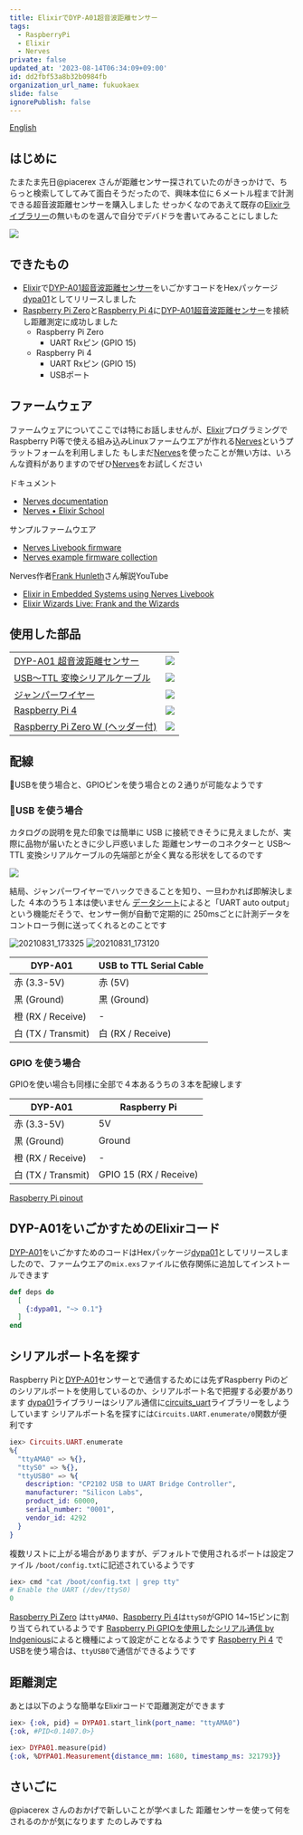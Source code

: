```yaml
---
title: ElixirでDYP-A01超音波距離センサー
tags:
  - RaspberryPi
  - Elixir
  - Nerves
private: false
updated_at: '2023-08-14T06:34:09+09:00'
id: dd2fbf53a8b32b0984fb
organization_url_name: fukuokaex
slide: false
ignorePublish: false
---
```

[English](https://dev.to/mnishiguchi/use-dyp-a01-ultrasonic-distance-sensor-in-elixir-bp4)

## はじめに

たまたま先日@piacerex さんが距離センサー探されていたのがきっかけで、ちらっと検索してしてみて面白そうだったので、興味本位に６メートル程まで計測できる超音波距離センサーを購入しました
せっかくなのであえて既存の[Elixirライブラリー](https://hex.pm/)の無いものを選んで自分でデバドラを書いてみることにしました

[![](https://cdn-shop.adafruit.com/1200x900/4664-03.jpg)](https://www.adafruit.com/product/4664)

[DYP-A01]: https://www.adafruit.com/product/4664
[DYP-A01超音波距離センサー]: https://www.adafruit.com/product/4664
[Elixir]: https://elixir-lang.org/
[Nerves]: https://www.nerves-project.org/
[Raspberry Pi Zero]: https://www.sparkfun.com/products/15470
[Raspberry Pi 4]: https://www.raspberrypi.org/products/raspberry-pi-4-model-b/
[dypa01]: https://hex.pm/packages/dypa01

## できたもの

- [Elixir]で[DYP-A01超音波距離センサー]をいごかすコードをHexパッケージ[dypa01]としてリリースしました
- [Raspberry Pi Zero]と[Raspberry Pi 4]に[DYP-A01超音波距離センサー]を接続し距離測定に成功しました
  - Raspberry Pi Zero
    - UART Rxピン (GPIO 15)
  - Raspberry Pi 4
    - UART Rxピン (GPIO 15)
    - USBポート

## ファームウェア

ファームウェアについてここでは特にお話しませんが、[Elixir]プログラミングでRaspberry Pi等で使える組み込みLinuxファームウエアが作れる[Nerves]というプラットフォームを利用しました
もしまだ[Nerves]を使ったことが無い方は、いろんな資料がありますのでぜひ[Nerves]をお試しください

ドキュメント

- [Nerves documentation](https://hexdocs.pm/nerves/getting-started.html)
- [Nerves • Elixir School](https://elixirschool.com/en/lessons/specifics/nerves/)

サンプルファームウエア

- [Nerves Livebook firmware](https://github.com/fhunleth/nerves_livebook)
- [Nerves example firmware collection](https://github.com/nerves-project/nerves_examples)

Nerves作者[Frank Hunleth](https://twitter.com/fhunleth?lang=en)さん解説YouTube

- [Elixir in Embedded Systems using Nerves Livebook](https://youtu.be/P_xryjmG35I)
- [Elixir Wizards Live: Frank and the Wizards](https://youtu.be/qp56tIEnYH4)

## 使用した部品

|   |   |
|---|---|
|[DYP-A01 超音波距離センサー](https://www.adafruit.com/product/4664)   | ![](https://cdn-shop.adafruit.com/970x728/4664-04.jpg)  |
|[USB〜TTL 変換シリアルケーブル](https://www.adafruit.com/product/954)   | ![](https://cdn-shop.adafruit.com/970x728/954-02.jpg)  |
| [ジャンパーワイヤー](https://www.google.com/search?q=jumper+wires&tbm=isch)  | ![](https://cdn-shop.adafruit.com/970x728/1956-02.jpg)  |
| [Raspberry Pi 4](https://www.raspberrypi.org/products/raspberry-pi-4-model-b/)  | ![](https://www.raspberrypi.org/homepage-9df4b/static/raspberry-pi-4-labelled-2857741801afdf1cabeaa58325e07b58.png)  |
|[Raspberry Pi Zero W (ヘッダー付)](https://www.sparkfun.com/products/15470)   | ![](https://cdn.sparkfun.com//assets/parts/1/4/0/5/9/15470-Raspberry_Pi_Zero_WH-01.jpg) |

## 配線

USBを使う場合と、GPIOピンを使う場合との２通りが可能なようです

### USB を使う場合

カタログの説明を見た印象では簡単に USB に接続できそうに見えましたが、実際に品物が届いたときに少し戸惑いました
距離センサーのコネクターと USB〜TTL 変換シリアルケーブルの先端部とが全く異なる形状をしてるのです

![](https://cdn-shop.adafruit.com/970x728/954-02.jpg)

結局、ジャンパーワイヤーでハックできることを知り、一旦わかれば即解決しました
４本のうち１本は使いません
[データシート](https://cdn-shop.adafruit.com/product-files/4664/4664_datasheet.pdf)によると「UART auto output」という機能だそうで、センサー側が自動で定期的に 250msごとに計測データをコントローラ側に送ってくれるとのことです

![20210831_173325](https://user-images.githubusercontent.com/7563926/131585666-806f64b5-4f76-49e0-875d-9f12a48427c0.jpg)
![20210831_173120](https://user-images.githubusercontent.com/7563926/131585661-4fdbd79a-7b2a-4bd1-87f6-024e6119f01a.jpg)

| DYP-A01            | USB to TTL Serial Cable |
| ------------------ | ----------------------- |
| 赤 (3.3-5V)        | 赤 (5V)                 |
| 黒 (Ground)        | 黒 (Ground)             |
| 橙 (RX / Receive)  | -                       |
| 白 (TX / Transmit) | 白 (RX / Receive)       |

### GPIO を使う場合

GPIOを使い場合も同様に全部で４本あるうちの３本を配線します

| DYP-A01               | Raspberry Pi           |
| --------------------- | ---------------------- |
| 赤 (3.3-5V)          | 5V                     |
| 黒 (Ground)        | Ground                 |
| 橙 (RX / Receive) | -                      |
| 白 (TX / Transmit) | GPIO 15 (RX / Receive) |

[Raspberry Pi pinout](https://pinout.xyz/pinout/uart)

## DYP-A01をいごかすためのElixirコード

[DYP-A01]をいごかすためのコードはHexパッケージ[dypa01](https://hex.pm/packages/dypa01)としてリリースしましたので、ファームウエアの`mix.exs`ファイルに依存関係に追加してインストールできます

```elixir
def deps do
  [
    {:dypa01, "~> 0.1"}
  ]
end
```

## シリアルポート名を探す

Raspberry Piと[DYP-A01]センサーとで通信するためには先ずRaspberry Piのどのシリアルポートを使用しているのか、シリアルポート名で把握する必要があります
[dypa01](https://hex.pm/packages/dypa01)ライブラリーはシリアル通信に[circuits_uart](https://hex.pm/packages/circuits_uart)ライブラリーをしようしています
シリアルポート名を探すには`Circuits.UART.enumerate/0`関数が便利です

```elixir
iex> Circuits.UART.enumerate
%{
  "ttyAMA0" => %{},
  "ttyS0" => %{},
  "ttyUSB0" => %{
    description: "CP2102 USB to UART Bridge Controller",
    manufacturer: "Silicon Labs",
    product_id: 60000,
    serial_number: "0001",
    vendor_id: 4292
  }
}
```

複数リストに上がる場合がありますが、デフォルトで使用されるポートは設定ファイル `/boot/config.txt`に記述されているようです

```elixir
iex> cmd "cat /boot/config.txt | grep tty"
# Enable the UART (/dev/ttyS0)
0
```

[Raspberry Pi Zero] は`ttyAMA0`、[Raspberry Pi 4]は`ttyS0`がGPIO 14~15ピンに割り当てられているようです
[Raspberry Pi GPIOを使用したシリアル通信 by Indgenious](https://www.ingenious.jp/articles/howto/raspberry-pi-howto/gpio-uart/)によると機種によって設定がことなるようです
[Raspberry Pi 4] でUSBを使う場合は、`ttyUSB0`で通信ができるようです

## 距離測定

あとは以下のような簡単なElixirコードで距離測定ができます

```elixir
iex> {:ok, pid} = DYPA01.start_link(port_name: "ttyAMA0")
{:ok, #PID<0.1407.0>}

iex> DYPA01.measure(pid)
{:ok, %DYPA01.Measurement{distance_mm: 1680, timestamp_ms: 321793}}
```

## さいごに

@piacerex さんのおかげで新しいことが学べました
距離センサーを使って何をされるのかが気になります
たのしみですね
